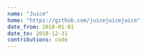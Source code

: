 ```yaml
---
name: "Juice"
home: "https://github.com/juicejuicejuice"
date_from: 2018-01-01
date_to: 2018-12-31
contributions: code
---
```

